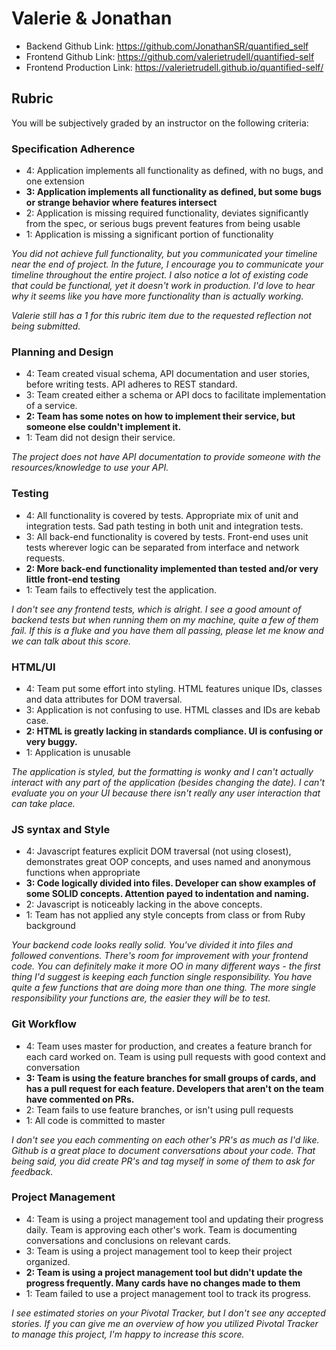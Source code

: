 # Valerie & Jonathan

* Backend Github Link: https://github.com/JonathanSR/quantified_self
* Frontend Github Link: https://github.com/valerietrudell/quantified-self
* Frontend Production Link: https://valerietrudell.github.io/quantified-self/

## Rubric

You will be subjectively graded by an instructor on the following criteria:

### Specification Adherence

- 4: Application implements all functionality as defined, with no bugs, and one extension
- **3: Application implements all functionality as defined, but some bugs or strange behavior where features intersect**
- 2: Application is missing required functionality, deviates significantly from the spec, or serious bugs prevent features from being usable
- 1: Application is missing a significant portion of functionality

_You did not achieve full functionality, but you communicated your timeline near the end of project. In the future, I encourage you to communicate your timeline throughout the entire project. I also notice a lot of existing code that could be functional, yet it doesn't work in production. I'd love to hear why it seems like you have more functionality than is actually working._

_Valerie still has a 1 for this rubric item due to the requested reflection not being submitted._

### Planning and Design

- 4: Team created visual schema, API documentation and user stories, before writing tests. API adheres to REST standard.
- 3: Team created either a schema or API docs to facilitate implementation of a service.
- **2: Team has some notes on how to implement their service, but someone else couldn't implement it.**
- 1: Team did not design their service.

_The project does not have API documentation to provide someone with the resources/knowledge to use your API._

### Testing

- 4: All functionality is covered by tests. Appropriate mix of unit and integration tests. Sad path testing in both unit and integration tests.
- 3: All back-end functionality is covered by tests. Front-end uses unit tests wherever logic can be separated from interface and network requests.
- **2: More back-end functionality implemented than tested and/or very little front-end testing**
- 1: Team fails to effectively test the application.

_I don't see any frontend tests, which is alright. I see a good amount of backend tests but when running them on my machine, quite a few of them fail. If this is a fluke and you have them all passing, please let me know and we can talk about this score._

### HTML/UI

- 4: Team put some effort into styling. HTML features unique IDs, classes and data attributes for DOM traversal.
- 3: Application is not confusing to use. HTML classes and IDs are kebab case.
- **2: HTML is greatly lacking in standards compliance. UI is confusing or very buggy.**
- 1: Application is unusable

_The application is styled, but the formatting is wonky and I can't actually interact with any part of the application (besides changing the date). I can't evaluate you on your UI because there isn't really any user interaction that can take place._

### JS syntax and Style

- 4: Javascript features explicit DOM traversal (not using closest), demonstrates great OOP concepts, and uses named and anonymous functions when appropriate
- **3: Code logically divided into files. Developer can show examples of some SOLID concepts. Attention payed to indentation and naming.**
- 2: Javascript is noticeably lacking in the above concepts.
- 1: Team has not applied any style concepts from class or from Ruby background

_Your backend code looks really solid. You've divided it into files and followed conventions. There's room for improvement with your frontend code. You can definitely make it more OO in many different ways - the first thing I'd suggest is keeping each function single responsibility. You have quite a few functions that are doing more than one thing. The more single responsibility your functions are, the easier they will be to test._

### Git Workflow

- 4: Team uses master for production, and creates a feature branch for each card worked on. Team is using pull requests with good context and conversation
- **3: Team is using the feature branches for small groups of cards, and has a pull request for each feature. Developers that aren't on the team have commented on PRs.**
- 2: Team fails to use feature branches, or isn't using pull requests
- 1: All code is committed to master

_I don't see you each commenting on each other's PR's as much as I'd like. Github is a great place to document conversations about your code. That being said, you did create PR's and tag myself in some of them to ask for feedback._

### Project Management

- 4: Team is using a project management tool and updating their progress daily. Team is approving each other's  work. Team is documenting conversations and conclusions on relevant cards.
- 3: Team is using a project management tool to keep their project organized.
- **2: Team is using a project management tool but didn't update the progress frequently. Many cards have no changes made to them**
- 1: Team failed to use a project management tool to track its progress.

_I see estimated stories on your Pivotal Tracker, but I don't see any accepted stories. If you can give me an overview of how you utilized Pivotal Tracker to manage this project, I'm happy to increase this score._
